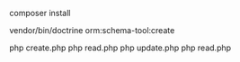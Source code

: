 composer install

vendor/bin/doctrine orm:schema-tool:create

php create.php
php read.php
php update.php
php read.php